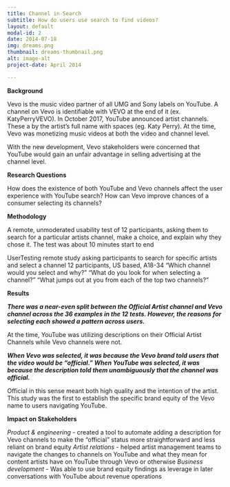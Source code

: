 ```yaml
---
title: Channel in Search
subtitle: How do users use search to find videos?
layout: default
modal-id: 2
date: 2014-07-18
img: dreams.png
thumbnail: dreams-thumbnail.png
alt: image-alt
project-date: April 2014

---
```



**Background**

Vevo is the music video partner of all UMG and Sony labels on YouTube. A channel on Vevo is identifiable with VEVO at the end of it (ex. KatyPerryVEVO). In October 2017, YouTube announced artist channels. These a by the artist’s full name with spaces (eg. Katy Perry). At the time, Vevo was monetizing music videos at both the video and channel level.

With the new development, Vevo stakeholders were concerned that YouTube would gain an unfair advantage in selling advertising at the channel level. 

**Research Questions**

How does the existence of both YouTube and Vevo channels affect the user experience with YouTube search?
How can Vevo improve chances of a consumer selecting its channels?

**Methodology**

A remote, unmoderated usability test of 12 participants, asking them to search for a particular artists channel, make a choice, and explain why they chose it. The test was about 10 minutes start to end

UserTesting remote study asking participants to search for specific artists and select a channel
12 participants, US based, A18-34
“Which channel would you select and why?”
“What do you look for when selecting a channel?”
“What jumps out at you from each of the top two channels?”


**Results**

***There was a near-even split between the Official Artist channel and Vevo channel across the 36 examples in the 12 tests. However, the reasons for selecting each showed a pattern across users.***



At the time, YouTube was utilizing descriptions on their Official Artist Channels while Vevo channels were not. 

***When Vevo was selected, it was because the Vevo brand told users that the video would be “official.” When YouTube was selected, it was because the description told them unambiguously that the channel was official.***

Official in this sense meant both high quality and the intention of the artist. This study was the first to establish the specific brand equity of the Vevo name to users navigating YouTube.

**Impact on Stakeholders**



*Product & engineering* - created a tool to automate adding a description for Vevo channels to make the “official” status more straightforward and less reliant on brand equity
*Artist relations* - helped artist management teams to navigate the changes to channels on YouTube and what they mean for content artists have on YouTube through Vevo or otherwise 
*Business development* - Was able to use brand equity findings  as leverage in later conversations with YouTube about revenue operations
